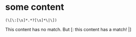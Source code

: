 # some content

```regex
(\[\:[\s]*.*?[\s]*\|\])
```

This content has no match.
But [: this content has a match! |]
